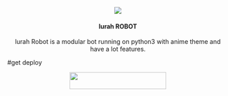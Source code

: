 <p align="center">
  <img src="https://telegra.ph/file/dac0ade914cf0bce37be6.jpg">
</p>

<h4><p align="center"> lurah ROBOT </p></h4>

<p align="center">lurah Robot is a modular bot running on python3 with anime theme and have a lot features.</p>



#get deploy

<p align="center"><a href="https://heroku.com/deploy?template=https://github.com/Githupxxx/lurahmanagerb"> <img src="https://img.shields.io/badge/Deploy%20To%20Heroku-blue?style=for-the-badge&logo=heroku" width="220" height="38.45"/></a></p>


